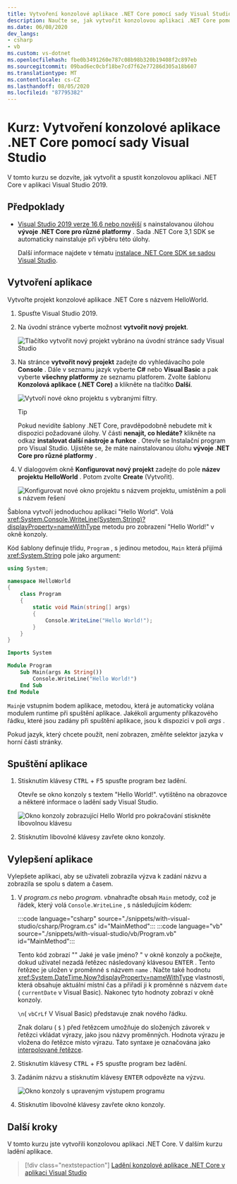 ```yaml
---
title: Vytvoření konzolové aplikace .NET Core pomocí sady Visual Studio
description: Naučte se, jak vytvořit konzolovou aplikaci .NET Core pomocí jazyka C# nebo Visual Basic pomocí sady Visual Studio.
ms.date: 06/08/2020
dev_langs:
- csharp
- vb
ms.custom: vs-dotnet
ms.openlocfilehash: fbe0b3491260e787c08b98b320b19408f2c897eb
ms.sourcegitcommit: 09bad6ec0cbf18be7cd7f62e77286d305a18b607
ms.translationtype: MT
ms.contentlocale: cs-CZ
ms.lasthandoff: 08/05/2020
ms.locfileid: "87795382"
---
```

# <a name="tutorial-create-a-net-core-console-application-using-visual-studio"></a>Kurz: Vytvoření konzolové aplikace .NET Core pomocí sady Visual Studio

V tomto kurzu se dozvíte, jak vytvořit a spustit konzolovou aplikaci .NET Core v aplikaci Visual Studio 2019.

## <a name="prerequisites"></a>Předpoklady

- [Visual Studio 2019 verze 16,6 nebo novější](https://visualstudio.microsoft.com/downloads/?utm_medium=microsoft&utm_source=docs.microsoft.com&utm_campaign=inline+link&utm_content=download+vs2019) s nainstalovanou úlohou **vývoje .NET Core pro různé platformy** . Sada .NET Core 3,1 SDK se automaticky nainstaluje při výběru této úlohy.

  Další informace najdete v tématu [instalace .NET Core SDK se sadou Visual Studio](../install/sdk.md?pivots=os-windows#install-with-visual-studio).

## <a name="create-the-app"></a>Vytvoření aplikace

Vytvořte projekt konzolové aplikace .NET Core s názvem HelloWorld.

1. Spusťte Visual Studio 2019.

1. Na úvodní stránce vyberte možnost **vytvořit nový projekt**.

   ![Tlačítko vytvořit nový projekt vybráno na úvodní stránce sady Visual Studio](./media/with-visual-studio/start-window.png)

1. Na stránce **vytvořit nový projekt** zadejte do vyhledávacího pole **Console** . Dále v seznamu jazyk vyberte **C#** nebo **Visual Basic** a pak vyberte **všechny platformy** ze seznamu platforem. Zvolte šablonu **Konzolová aplikace (.NET Core)** a klikněte na tlačítko **Další**.

   ![Vytvoří nové okno projektu s vybranými filtry.](./media/with-visual-studio/create-new-project.png)

   > [!TIP]
   > Pokud nevidíte šablony .NET Core, pravděpodobně nebudete mít k dispozici požadované úlohy. V části **nenajít, co hledáte?** klikněte na odkaz **instalovat další nástroje a funkce** . Otevře se Instalační program pro Visual Studio. Ujistěte se, že máte nainstalovanou úlohu **vývoje .NET Core pro různé platformy** .

1. V dialogovém okně **Konfigurovat nový projekt** zadejte do pole **název projektu** **HelloWorld** . Potom zvolte **Create** (Vytvořit).

   ![Konfigurovat nové okno projektu s názvem projektu, umístěním a poli s názvem řešení](./media/with-visual-studio/configure-new-project.png)

Šablona vytvoří jednoduchou aplikaci "Hello World". Volá <xref:System.Console.WriteLine(System.String)?displayProperty=nameWithType> metodu pro zobrazení "Hello World!" v okně konzoly.

Kód šablony definuje třídu, `Program` , s jedinou metodou, `Main` která přijímá <xref:System.String> pole jako argument:

```csharp
using System;

namespace HelloWorld
{
    class Program
    {
        static void Main(string[] args)
        {
            Console.WriteLine("Hello World!");
        }
    }
}
```

```vb
Imports System

Module Program
    Sub Main(args As String())
        Console.WriteLine("Hello World!")
    End Sub
End Module
```

`Main`je vstupním bodem aplikace, metodou, která je automaticky volána modulem runtime při spuštění aplikace. Jakékoli argumenty příkazového řádku, které jsou zadány při spuštění aplikace, jsou k dispozici v poli *args* .

Pokud jazyk, který chcete použít, není zobrazen, změňte selektor jazyka v horní části stránky.

## <a name="run-the-app"></a>Spuštění aplikace

1. Stisknutím klávesy <kbd>CTRL</kbd> + <kbd>F5</kbd> spusťte program bez ladění.

   Otevře se okno konzoly s textem "Hello World!". vytištěno na obrazovce a některé informace o ladění sady Visual Studio.

   ![Okno konzoly zobrazující Hello World pro pokračování stiskněte libovolnou klávesu](./media/with-visual-studio/hello-world-console.png)

1. Stisknutím libovolné klávesy zavřete okno konzoly.

## <a name="enhance-the-app"></a>Vylepšení aplikace

Vylepšete aplikaci, aby se uživateli zobrazila výzva k zadání názvu a zobrazila se spolu s datem a časem.

1. V *program.cs* nebo *program. vb*nahraďte obsah `Main` metody, což je řádek, který volá `Console.WriteLine` , s následujícím kódem:

   :::code language="csharp" source="./snippets/with-visual-studio/csharp/Program.cs" id="MainMethod":::
   :::code language="vb" source="./snippets/with-visual-studio/vb/Program.vb" id="MainMethod":::

   Tento kód zobrazí "" Jaké je vaše jméno? " v okně konzoly a počkejte, dokud uživatel nezadá řetězec následovaný klávesou <kbd>ENTER</kbd> . Tento řetězec je uložen v proměnné s názvem `name` . Načte také hodnotu <xref:System.DateTime.Now?displayProperty=nameWithType> vlastnosti, která obsahuje aktuální místní čas a přiřadí ji k proměnné s názvem `date` ( `currentDate` v Visual Basic). Nakonec tyto hodnoty zobrazí v okně konzoly.

   `\n`( `vbCrLf` V Visual Basic) představuje znak nového řádku.

   Znak dolaru ( `$` ) před řetězcem umožňuje do složených závorek v řetězci vkládat výrazy, jako jsou názvy proměnných. Hodnota výrazu je vložena do řetězce místo výrazu. Tato syntaxe je označována jako [interpolované řetězce](../../csharp/language-reference/tokens/interpolated.md).

1. Stisknutím klávesy <kbd>CTRL</kbd> + <kbd>F5</kbd> spusťte program bez ladění.

1. Zadáním názvu a stisknutím klávesy <kbd>ENTER</kbd> odpovězte na výzvu.

   ![Okno konzoly s upraveným výstupem programu](./media/with-visual-studio/hello-world-update.png)

1. Stisknutím libovolné klávesy zavřete okno konzoly.

## <a name="next-steps"></a>Další kroky

V tomto kurzu jste vytvořili konzolovou aplikaci .NET Core. V dalším kurzu ladění aplikace.

> [!div class="nextstepaction"]
> [Ladění konzolové aplikace .NET Core v aplikaci Visual Studio](debugging-with-visual-studio.md)
